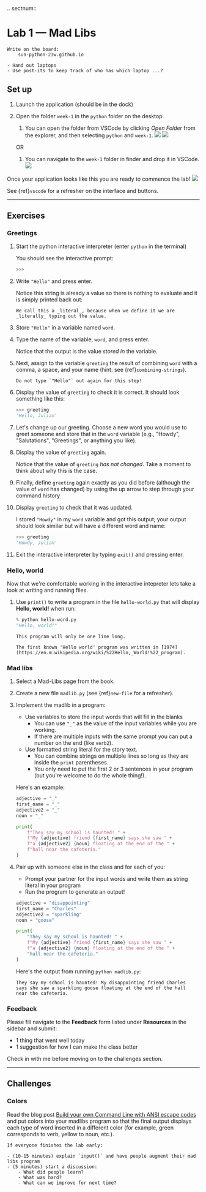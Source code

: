 .. sectnum::

# Lab 1 — Mad Libs

```{important}
Write on the board:
    sun-python-23w.github.io
```

```{important}
- Hand out laptops
- Use post-its to keep track of who has which laptop ...?
```

## Set up

1. Launch the application (should be in the dock)
1. Open the folder `week-1` in the `python` folder on the desktop.

    1. You can open the folder from VSCode by clicking *Open Folder* from the explorer, and then selecting `python` and `week-1`.
    ![](images/vscode-start.png)
    ![](images/vscode-open-folder.png)

    OR

    1. You can navigate to the `week-1` folder in finder and drop it in VSCode.
    ![](images/vscode-drop-folder.png)

Once your application looks like this you are ready to commence the lab!
![](images/vscode-interface.png)

See {ref}`vscode` for a refresher on the interface and buttons.

---


## Exercises

### Greetings

1. Start the python interactive interpreter (enter `python` in the terminal)

    You should see the interactive prompt:
    ```python
    >>>
    ```

1. Write `"Hello"` and press enter.

    Notice this string is already a value so there is nothing to evaluate and it is simply printed back out:

    ```{tip}
    We call this a _literal_, because when we define it we are _literally_ typing out the value.
    ```

1. Store `"Hello"` in a variable named `word`.

1. Type the name of the variable, `word`, and press enter.

    Notice that the output is the value _stored in_ the variable.

1. Next, assign to the variable `greeting` the result of combining `word` with a comma, a space, and your name (hint: see {ref}`combining-strings`).

    ```{caution}
    Do not type `"Hello"` out again for this step!
    ```

1. Display the value of `greeting` to check it is correct. It should look something like this:

    ```python
    >>> greeting
    'Hello, Julian'
    ```

1. Let's change up our greeting. Choose a new word you would use to greet someone and store that in the `word` variable (e.g., "Howdy", "Salutations", "Greetings", or anything you like).

1. Display the value of `greeting` again.

    Notice that the value of `greeting` _has not changed_. Take a moment to think about why this is the case.

1. Finally, define `greeting` again exactly as you did before (although the value of `word` has changed) by using the up arrow to step through your command history

1. Display `greeting` to check that it was updated.

    I stored `"Howdy"` in my `word` variable and got this output; your output should look similar but will have a different word and name:
    ```python
    >>> greeting
    'Howdy, Julian'
    ```

1. Exit the interactive interpreter by typing `exit()` and pressing enter.

<!-- Validated this exercise works as written ! -->

### Hello, world

Now that we're comfortable working in the interactive intepreter lets take a look at writing and running files.

1. Use `print()` to write a program in the file `hello-world.py` that will display **Hello, world!** when run:

    ```python
    % python hello-word.py
    "Hello, world!"
    ```

    ```{tip}
    This program will only be one line long.
    ```

    ```{note}
    The first known 'Hello world' program was written in [1974](https://en.m.wikipedia.org/wiki/%22Hello,_World!%22_program).
    ```

### Mad libs

1. Select a Mad-Libs page from the book.

1. Create a new file `madlib.py` (see {ref}`new-file` for a refresher).

1. Implement the madlib in a program:
    - Use variables to store the input words that will fill in the blanks
        - You can use `"_"` as the value of the input variables while you are working.
        - If there are multiple inputs with the same prompt you can put a number on the end (like `verb2`).
    - Use formatted string literal for the story text.
        - You can combine strings on multiple lines so long as they are inside the `print` parentheses.
        - You only need to put the first 2 or 3 sentences in your program (but you're welcome to do the whole thing!).

    Here's an example:

    ```python
    adjective = "_"
    first_name = "_"
    adjective2 = "_"
    noun = "_"

    print(
        f"They say my school is haunted! " +
        f"My {adjective} friend {first_name} says she saw " +
        f"a {adjective2} {noun} floating at the end of the " +
        f"hall near the cafeteria."
    )
    ```

1. Pair up with someone else in the class and for each of you:
    - Prompt your partner for the input words and write them as string literal in your program
    - Run the program to generate an output!

    ```python
    adjective = "disappointing"
    first_name = "Charles"
    adjective2 = "sparkling"
    noun = "goose"

    print(
        "They say my school is haunted! " +
        f"My {adjective} friend {first_name} says she saw " +
        f"a {adjective2} {noun} floating at the end of the " +
        "hall near the cafeteria."
    )
    ```

    Here's the output from running `python madlib.py`:

    ```
    They say my school is haunted! My disappointing friend Charles
    says she saw a sparkling goose floating at the end of the hall
    near the cafeteria.
    ```

### Feedback

Please fill navigate to the **Feedback** form listed under **Resources** in the sidebar and submit:
- 1 thing that went well today
- 1 suggestion for how I can make the class better

Check in with me before moving on to the challenges section.

---

## Challenges

<!-- ```{note}
These can be done in any order; if you get stuck try a different one!
```

### Text art

1. Visit [this site](https://www.texttoascii.com/text-art) to generate text art that says **Hello, world!**
1. Use the text art and modify your `hello-world.py` to print out the art in the terminal.

Here's an example:

```plaintext
% python hello-world.py

    dMP dMP dMMMMMP dMP     dMP    .aMMMb        dMP dMP dMP .aMMMb  dMMMMb  dMP     dMMMMb
   dMP dMP dMP     dMP     dMP    dMP"dMP       dMP dMP dMP dMP"dMP dMP.dMP dMP     dMP VMP
  dMMMMMP dMMMP   dMP     dMP    dMP dMP       dMP dMP dMP dMP dMP dMMMMK" dMP     dMP dMP
 dMP dMP dMP     dMP     dMP    dMP.aMP       dMP.dMP.dMP dMP.aMP dMP"AMF dMP     dMP.aMP
dMP dMP dMMMMMP dMMMMMP dMMMMMP VMMMP"        VMMMPVMMP"  VMMMP" dMP dMP dMMMMMP dMMMMP"

```

Hint: It may be helpful to split the string into multiple lines using parentheses, and to use newlines (see {ref}`newlines`):

```python
long_string = ("first line\n" +
               "second line\n")
```

```{tip}
In order to differentiate `\n` from a real usecase, like `C:\\users\nancy`, Python allows you to write the special character `\\` and will print this as a single `\`. If your text art has multiple backslashes in a row you will need to replace each single backslash with a pair or else Python will think you are trying to write the special character `\\`.
``` -->

### Colors

Read the blog post [Build your own Command Line with ANSI escape codes](https://www.lihaoyi.com/post/BuildyourownCommandLinewithANSIescapecodes.html) and put colors into your madlibs program so that the final output displays each type of word inserted in a different color (for example, green corresponds to verb, yellow to noun, etc.).


```{important}
If everyone finishes the lab early:

- (10-15 minutes) explain `input()` and have people augment their mad libs program
- (5 minutes) start a discussion:
    - What did people learn?
    - What was hard?
    - What can we improve for next time?
```
